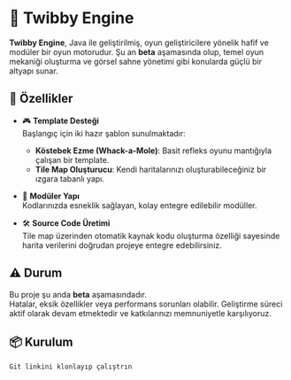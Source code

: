 # 🧠 Twibby Engine

**Twibby Engine**, Java ile geliştirilmiş, oyun geliştiricilere yönelik hafif ve modüler bir oyun motorudur. Şu an **beta** aşamasında olup, temel oyun mekaniği oluşturma ve görsel sahne yönetimi gibi konularda güçlü bir altyapı sunar.

## 🚀 Özellikler

- 🎮 **Template Desteği**  
  Başlangıç için iki hazır şablon sunulmaktadır:
  - **Köstebek Ezme (Whack-a-Mole)**: Basit refleks oyunu mantığıyla çalışan bir template.
  - **Tile Map Oluşturucu**: Kendi haritalarınızı oluşturabileceğiniz bir ızgara tabanlı yapı.

- 🧩 **Modüler Yapı**  
  Kodlarınızda esneklik sağlayan, kolay entegre edilebilir modüller.

- 🛠️ **Source Code Üretimi**  
  Tile map üzerinden otomatik kaynak kodu oluşturma özelliği sayesinde harita verilerini doğrudan projeye entegre edebilirsiniz.

## ⚠️ Durum

Bu proje şu anda **beta** aşamasındadır.  
Hatalar, eksik özellikler veya performans sorunları olabilir. Geliştirme süreci aktif olarak devam etmektedir ve katkılarınızı memnuniyetle karşılıyoruz.

## 📦 Kurulum

```Download and Work
Git linkini klonlayıp çalıştrın
